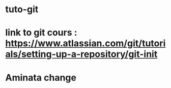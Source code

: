 # tuto-git

# link to git cours : https://www.atlassian.com/git/tutorials/setting-up-a-repository/git-init

# Aminata change
